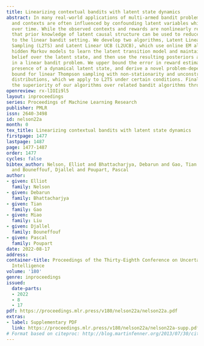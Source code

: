 ```yaml
---
title: Linearizing contextual bandits with latent state dynamics
abstract: In many real-world applications of multi-armed bandit problems, both rewards
  and contexts are often influenced by confounding latent variables which evolve stochastically
  over time. While the observed contexts and rewards are nonlinearly related, we show
  that prior knowledge of latent causal structure can be used to reduce the problem
  to the linear bandit setting. We develop two algorithms, Latent Linear Thompson
  Sampling (L2TS) and Latent Linear UCB (L2UCB), which use online EM algorithms for
  hidden Markov models to learn the latent transition model and maintain a posterior
  belief over the latent state, and then use the resulting posteriors as context features
  in a linear bandit problem. We upper bound the error in reward estimation in the
  presence of a dynamical latent state, and derive a novel problem-dependent regret
  bound for linear Thompson sampling with non-stationarity and unconstrained reward
  distributions, which we apply to L2TS under certain conditions. Finally, we demonstrate
  the superiority of our algorithms over related bandit algorithms through experiments.
openreview: rx-lIOIi9l5
layout: inproceedings
series: Proceedings of Machine Learning Research
publisher: PMLR
issn: 2640-3498
id: nelson22a
month: 0
tex_title: Linearizing contextual bandits with latent state dynamics
firstpage: 1477
lastpage: 1487
page: 1477-1487
order: 1477
cycles: false
bibtex_author: Nelson, Elliot and Bhattacharjya, Debarun and Gao, Tian and Liu, Miao
  and Bouneffouf, Djallel and Poupart, Pascal
author:
- given: Elliot
  family: Nelson
- given: Debarun
  family: Bhattacharjya
- given: Tian
  family: Gao
- given: Miao
  family: Liu
- given: Djallel
  family: Bouneffouf
- given: Pascal
  family: Poupart
date: 2022-08-17
address:
container-title: Proceedings of the Thirty-Eighth Conference on Uncertainty in Artificial
  Intelligence
volume: '180'
genre: inproceedings
issued:
  date-parts:
  - 2022
  - 8
  - 17
pdf: https://proceedings.mlr.press/v180/nelson22a/nelson22a.pdf
extras:
- label: Supplementary PDF
  link: https://proceedings.mlr.press/v180/nelson22a/nelson22a-supp.pdf
# Format based on citeproc: http://blog.martinfenner.org/2013/07/30/citeproc-yaml-for-bibliographies/
---
```

